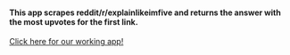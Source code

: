 #### This app scrapes reddit/r/explainlikeimfive and returns the answer with the most upvotes for the first link. 

[Click here for our working app!](http://get-an-answer.herokuapp.com/)